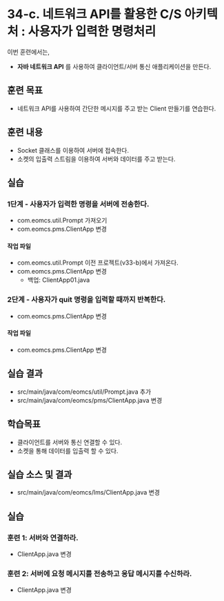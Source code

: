 # 34-c. 네트워크 API를 활용한 C/S 아키텍처 : 사용자가 입력한 명령처리

이번 훈련에서는,
- **자바 네트워크 API** 를 사용하여 클라이언트/서버 통신 애플리케이션을 만든다.

## 훈련 목표
- 네트워크 API를 사용하여 간단한 메시지를 주고 받는 Client 만들기를 연습한다.

## 훈련 내용
- Socket 클래스를 이용하여 서버에 접속한다.
- 소켓의 입출력 스트림을 이용하여 서버와 데이터를 주고 받는다.


## 실습

### 1단계 - 사용자가 입력한 명령을 서버에 전송한다.

- com.eomcs.util.Prompt 가져오기
- com.eomcs.pms.ClientApp 변경

#### 작업 파일
- com.eomcs.util.Prompt 이전 프로젝트(v33-b)에서 가져온다.
- com.eomcs.pms.ClientApp 변경
  - 백업: ClientApp01.java


### 2단계 - 사용자가 quit 명령을 입력할 때까지 반복한다.

- com.eomcs.pms.ClientApp 변경

#### 작업 파일
- com.eomcs.pms.ClientApp 변경


## 실습 결과
- src/main/java/com/eomcs/util/Prompt.java 추가
- src/main/java/com/eomcs/pms/ClientApp.java 변경





## 학습목표

- 클라이언트를 서버와 통신 연결할 수 있다.
- 소켓을 통해 데이터를 입출력 할 수 있다.

## 실습 소스 및 결과

- src/main/java/com/eomcs/lms/ClientApp.java 변경

## 실습  

### 훈련 1: 서버와 연결하라.

- ClientApp.java 변경

### 훈련 2: 서버에 요청 메시지를 전송하고 응답 메시지를 수신하라.

- ClientApp.java 변경
